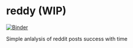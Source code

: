 # reddy (WIP)

[![Binder](https://mybinder.org/badge_logo.svg)](https://mybinder.org/v2/gh/timberhill/reddy/master?filepath=reddy.ipynb)

Simple anlalysis of reddit posts success with time
